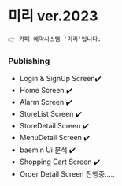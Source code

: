 # 미리 ver.2023

```
👉 카페 예약시스템 '미리'입니다.
```


### Publishing

* Login & SignUp Screen✔️
* Home Screen ✔️
* Alarm Screen ✔️
* StoreList Screen ✔️
* StoreDetail Screen ✔️
* MenuDetail Screen ✔️
 * baemin Ui 분석 ✔️
* Shopping Cart Screen ✔️
* Order Detail Screen 진행중.....
